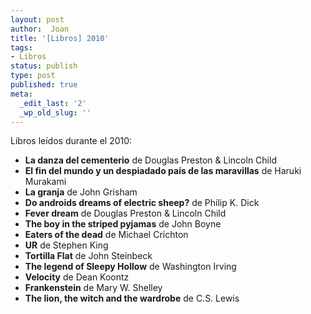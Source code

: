 ```yaml
---
layout: post
author:  Joan
title: '[Libros] 2010'
tags:
- Libros
status: publish
type: post
published: true
meta:
  _edit_last: '2'
  _wp_old_slug: ''
---
```

Libros leídos durante el 2010:

<ul><li><strong>La danza del cementerio</strong> de Douglas Preston & Lincoln Child
<li><strong>El fin del mundo y un despiadado país de las maravillas</strong> de Haruki Murakami
<li><strong>La granja</strong> de John Grisham
<li><strong>Do androids dreams of electric sheep?</strong> de Philip K. Dick
<li><strong>Fever dream</strong> de Douglas Preston & Lincoln Child
<li><strong>The boy in the striped pyjamas</strong> de John Boyne
<li><strong>Eaters of the dead</strong> de Michael Crichton
<li><strong>UR</strong></cite> de Stephen King
<li><strong>Tortilla Flat</strong> de John Steinbeck
<li><strong>The legend of Sleepy Hollow</strong> de Washington Irving
<li><strong>Velocity</strong> de Dean Koontz
<li><strong>Frankenstein</strong> de Mary W. Shelley
<li><strong>The lion, the witch and the wardrobe</strong> de C.S. Lewis
</ul>